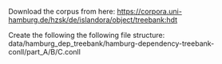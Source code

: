 Download the corpus from here: https://corpora.uni-hamburg.de/hzsk/de/islandora/object/treebank:hdt

Create the following the following file structure: data/hamburg\_dep\_treebank/hamburg-dependency-treebank-conll/part\_A/B/C.conll
